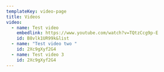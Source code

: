 ```yaml
---
templateKey: video-page
title: Videos
video:
  - name: Test video
    embedlink: https://www.youtube.com/watch?v=TQtzCcg9p-E
    id: B8vlk1UR99k&list
  - name: "Test video two "
    id: 2Xc9gXyf2G4
  - name: Test video 3
    id: 2Xc9gXyf2G4
---
```

